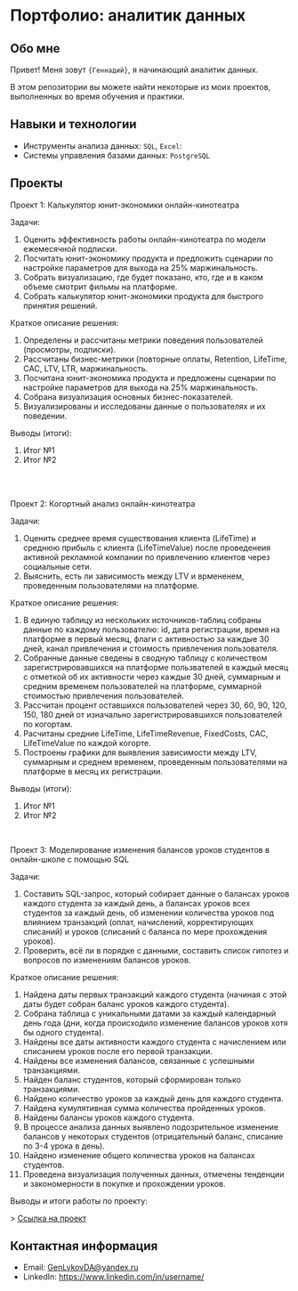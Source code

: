 # Портфолио: аналитик данных

## Обо мне 

Привет! Меня зовут ``{Геннадий}``, я начинающий аналитик данных.
<p>В этом репозитории вы можете найти некоторые из моих проектов, выполненных во время обучения и практики.
<br>

## Навыки и технологии
- Инструменты анализа данных: ``SQL``, ``Excel``: 
- Системы управления базами данных: ``PostgreSQL``

## Проекты
<p>Проект 1: Калькулятор юнит-экономики онлайн-кинотеатра</p>
<p>Задачи:<p>
<ol>
  <li>Оценить эффективность работы онлайн-кинотеатра по модели ежемесячной подписки.</li>
  <li>Посчитать юнит-экономику продукта и предложить сценарии по настройке параметров для выхода на 25% маржинальность.</li>
  <li>Собрать визуализацию, где будет показано, кто, где и в каком объеме смотрит фильмы на платформе.</li>
  <li>Собрать калькулятор юнит-экономики продукта для быстрого принятия решений.</li>
</ol>

<p>Краткое описание решения:<p>
<ol>
  <li>Определены и рассчитаны метрики поведения пользователей (просмотры, подписки).</li>
  <li>Рассчитаны бизнес-метрики (повторные оплаты, Retention, LifeTime, CAC, LTV, LTR, маржинальность.</li>
  <li>Посчитана юнит-экономика продукта и предложены сценарии по настройке параметров для выхода на 25% маржинальность.</li>
  <li>Собрана визуализация основных бизнес-показателей.</li>
  <li>Визуализированы и исследованы данные о пользователях и их поведении.</li>
</ol>

<p>Выводы (итоги):<p>
<ol>
  <li>Итог №1</li>
  <li>Итог №2</li>
</ol>
<br> 

<br> 
<p>Проект 2: Когортный анализ онлайн-кинотеатра</p>
<p>Задачи:<p>
<ol>
  <li>Оценить среднее время существования клиента (LifeTime) и среднюю прибыль с клиента (LifeTimeValue)
    после проведенеия активной рекламной компании по привлечению клиентов через социальные сети.</li>
  <li>Выяснить, есть ли зависимость между LTV и врмененем, проведенным пользователями на платформе.</li>
</ol>

<p>Краткое описание решения:<p>
  <ol>
  <li>В единую таблицу из нескольких источников-таблиц собраны данные по каждому пользователю: id, дата регистрации, время на платформе в первый месяц, флаги с активностью за каждые 30 дней, канал привлечения и стоимость привлечения пользователя.</li>
  <li>Собранные данные сведены в сводную таблицу с количеством зарегистрировавшихся на платформе пользвателей в каждый месяц с отметкой об их активности через каждые 30 дней,
суммарным и средним временем пользователей на платформе, суммарной стоимостью привлечения пользователей.</li>
  <li>Рассчитан процент оставшихся пользователей через 30, 60, 90, 120, 150, 180 дней от изначально зарегистрировавшихся пользователей по когортам.</li>
  <li>Расчитаны средние LifeTime, LifeTimeRevenue, FixedCosts, CAC, LifeTimeValue по каждой когорте.</li>
  <li>Построены графики для выявления зависимости между LTV, суммарным и среднем временем, проведенным пользователями на платформе в месяц их регистрации.</li>
</ol>

  <p>Выводы (итоги):<p>
<ol>
  <li>Итог №1</li>
  <li>Итог №2</li>
</ol>

<br>
<p>Проект 3: Моделирование изменения балансов уроков студентов в онлайн-школе с помощью SQL</p> 
<p>Задачи:<p>
<ol>
  <li>Составить SQL-запрос, который собирает данные о балансах уроков каждого студента за каждый день, а балансах уроков всех студентов за каждый день,
  об изменении количества уроков под влиянием транзакций (оплат, начислений, корректирующих списаний) и уроков (списаний с баланса по мере прохождения уроков).</li>
  <li>Проверить, всё ли в порядке с данными, составить список гипотез и вопросов по изменениям балансов уроков.</li>
</ol>

<p>Краткое описание решения:<p>
<ol>
  <li>Найдена даты первых транзакций каждого студента (начиная с этой даты будет собран баланс уроков каждого студента).</li>
  <li>Собрана таблица с уникальными датами за каждый календарный день года (дни, когда происходило изменение балансов уроков хотя бы одного студента).</li>
  <li>Найдены все даты активности каждого студента с начислением или списанием уроков после его первой транзакции.</li>
  <li>Найдены все изменения балансов, связанные с успешными транзакциями.</li>
  <li>Найден баланс студентов, который сформирован только транзакциями.</li>
  <li>Найдено количество уроков за каждый день для каждого студента.</li>
  <li>Найдена кумулятивная сумма количества пройденных уроков.</li>
  <li>Найдены балансы уроков каждого студента.</li>
  <li>В процессе анализа данных выявлено подозрительное изменение балансов у некоторых студентов (отрицательный баланс, списание по 3-4 урока в день).</li>
  <li>Найдено изменение общего количества уроков на балансах студентов.</li>
  <li>Проведена визуализация полученных данных, отмечены тенденции и закономерности в покупке и прохождении уроков.</li>
</ol>

  <p>Выводы и итоги работы по проекту:<p>
> <a href="https://drive.google.com/drive/folders/1a6LD4CgAJ0TeFYLd_eryfJD6wENd11vE?usp=sharing">Ссылка на проект</a>

## Контактная информация
- Email: GenLykovDA@yandex.ru
- LinkedIn: https://www.linkedin.com/in/username/
